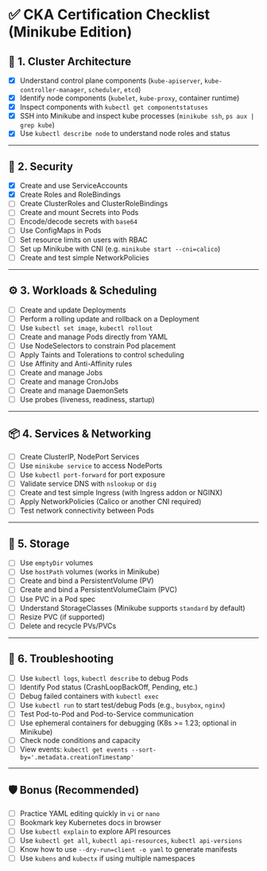 
# ✅ CKA Certification Checklist (Minikube Edition)

## 📁 1. Cluster Architecture
- [x] Understand control plane components (`kube-apiserver`, `kube-controller-manager`, `scheduler`, `etcd`)
- [x] Identify node components (`kubelet`, `kube-proxy`, container runtime)
- [x] Inspect components with `kubectl get componentstatuses`
- [x] SSH into Minikube and inspect kube processes (`minikube ssh`, `ps aux | grep kube`)
- [x] Use `kubectl describe node` to understand node roles and status

---

## 🔐 2. Security
- [x] Create and use ServiceAccounts
- [x] Create Roles and RoleBindings
- [ ] Create ClusterRoles and ClusterRoleBindings
- [ ] Create and mount Secrets into Pods
- [ ] Encode/decode secrets with `base64`
- [ ] Use ConfigMaps in Pods
- [ ] Set resource limits on users with RBAC
- [ ] Set up Minikube with CNI (e.g. `minikube start --cni=calico`)
- [ ] Create and test simple NetworkPolicies

---

## ⚙️ 3. Workloads & Scheduling
- [ ] Create and update Deployments
- [ ] Perform a rolling update and rollback on a Deployment
- [ ] Use `kubectl set image`, `kubectl rollout`
- [ ] Create and manage Pods directly from YAML
- [ ] Use NodeSelectors to constrain Pod placement
- [ ] Apply Taints and Tolerations to control scheduling
- [ ] Use Affinity and Anti-Affinity rules
- [ ] Create and manage Jobs
- [ ] Create and manage CronJobs
- [ ] Create and manage DaemonSets
- [ ] Use probes (liveness, readiness, startup)

---

## 📦 4. Services & Networking
- [ ] Create ClusterIP, NodePort Services
- [ ] Use `minikube service` to access NodePorts
- [ ] Use `kubectl port-forward` for port exposure
- [ ] Validate service DNS with `nslookup` or `dig`
- [ ] Create and test simple Ingress (with Ingress addon or NGINX)
- [ ] Apply NetworkPolicies (Calico or another CNI required)
- [ ] Test network connectivity between Pods

---

## 💾 5. Storage
- [ ] Use `emptyDir` volumes
- [ ] Use `hostPath` volumes (works in Minikube)
- [ ] Create and bind a PersistentVolume (PV)
- [ ] Create and bind a PersistentVolumeClaim (PVC)
- [ ] Use PVC in a Pod spec
- [ ] Understand StorageClasses (Minikube supports `standard` by default)
- [ ] Resize PVC (if supported)
- [ ] Delete and recycle PVs/PVCs

---

## 🧪 6. Troubleshooting
- [ ] Use `kubectl logs`, `kubectl describe` to debug Pods
- [ ] Identify Pod status (CrashLoopBackOff, Pending, etc.)
- [ ] Debug failed containers with `kubectl exec`
- [ ] Use `kubectl run` to start test/debug Pods (e.g., `busybox`, `nginx`)
- [ ] Test Pod-to-Pod and Pod-to-Service communication
- [ ] Use ephemeral containers for debugging (K8s >= 1.23; optional in Minikube)
- [ ] Check node conditions and capacity
- [ ] View events: `kubectl get events --sort-by='.metadata.creationTimestamp'`

---

## 🛡️ Bonus (Recommended)
- [ ] Practice YAML editing quickly in `vi` or `nano`
- [ ] Bookmark key Kubernetes docs in browser
- [ ] Use `kubectl explain` to explore API resources
- [ ] Use `kubectl get all`, `kubectl api-resources`, `kubectl api-versions`
- [ ] Know how to use `--dry-run=client -o yaml` to generate manifests
- [ ] Use `kubens` and `kubectx` if using multiple namespaces
